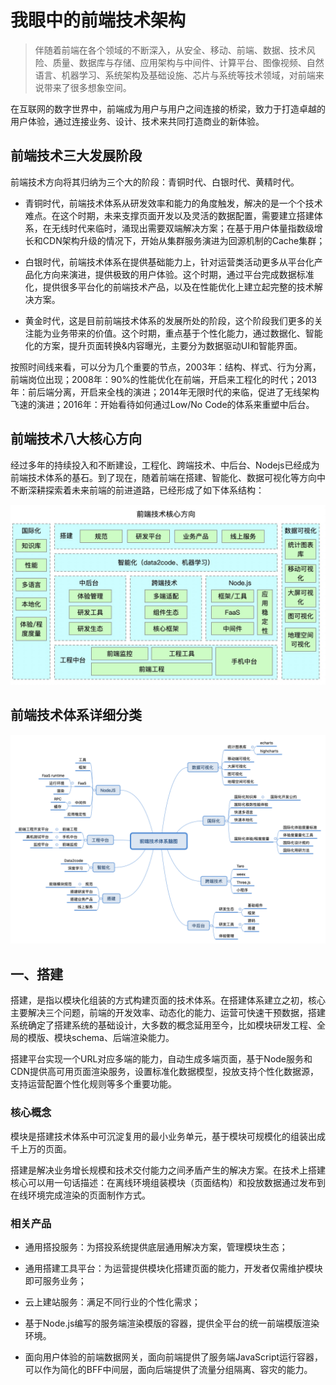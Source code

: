 # 我眼中的前端技术架构

> 伴随着前端在各个领域的不断深入，从安全、移动、前端、数据、技术风险、质量、数据库与存储、应用架构与中间件、计算平台、图像视频、自然语言、机器学习、系统架构及基础设施、芯片与系统等技术领域，对前端来说带来了很多想象空间。

在互联网的数字世界中，前端成为用户与用户之间连接的桥梁，致力于打造卓越的用户体验，通过连接业务、设计、技术来共同打造商业的新体验。

## 前端技术三大发展阶段

前端技术方向将其归纳为三个大的阶段：青铜时代、白银时代、黄精时代。

* 青铜时代，前端技术体系从研发效率和能力的角度触发，解决的是一个个技术难点。在这个时期，未来支撑页面开发以及灵活的数据配置，需要建立搭建体系，在无线时代来临时，涌现出需要双端解决方案；在基于用户体量指数级增长和CDN架构升级的情况下，开始从集群服务演进为回源机制的Cache集群；

* 白银时代，前端技术体系在提供基础能力上，针对运营类活动更多从平台化产品化方向来演进，提供极致的用户体验。这个时期，通过平台完成数据标准化，提供很多平台化的前端技术产品，以及在性能优化上建立起完整的技术解决方案。

* 黄金时代，这是目前前端技术体系的发展所处的阶段，这个阶段我们更多的关注能为业务带来的价值。这个时期，重点基于个性化能力，通过数据化、智能化的方案，提升页面转换&内容曝光，主要分为数据驱动UI和智能界面。

按照时间线来看，可以分为几个重要的节点，2003年：结构、样式、行为分离，前端岗位出现；2008年：90%的性能优化在前端，开启来工程化的时代；2013年：前后端分离，开启来全栈的演进；2014年无限时代的来临，促进了无线架构飞速的演进；2016年：开始看待如何通过Low/No Code的体系来重塑中后台。

## 前端技术八大核心方向

经过多年的持续投入和不断建设，工程化、跨端技术、中后台、Nodejs已经成为前端技术体系的基石。到了现在，随着前端在搭建、智能化、数据可视化等方向中不断深耕探索着未来前端的前进道路，已经形成了如下体系结构：

![architecture1](/assets/architecture1.png)

## 前端技术体系详细分类

![architecture2](/assets/architecture2.png)

## 一、搭建

搭建，是指以模块化组装的方式构建页面的技术体系。在搭建体系建立之初，核心主要解决三个问题，前端的开发效率、动态化的能力、运营可快速干预数据，搭建系统确定了搭建系统的基础设计，大多数的概念延用至今，比如模块研发工程、全局的模版、模块schema、后端渲染能力。

搭建平台实现一个URL对应多端的能力，自动生成多端页面，基于Node服务和CDN提供高可用页面渲染服务，设置标准化数据模型，投放支持个性化数据源，支持运营配置个性化规则等多个重要功能。

### 核心概念

模块是搭建技术体系中可沉淀复用的最小业务单元，基于模块可规模化的组装出成千上万的页面。

搭建是解决业务增长规模和技术交付能力之间矛盾产生的解决方案。在技术上搭建核心可以用一句话描述：在离线环境组装模块（页面结构）和投放数据通过发布到在线环境完成渲染的页面制作方式。

### 相关产品

* 通用搭投服务：为搭投系统提供底层通用解决方案，管理模块生态；

* 通用搭建工具平台：为运营提供模块化搭建页面的能力，开发者仅需维护模块即可服务业务；

* 云上建站服务：满足不同行业的个性化需求；

* 基于Node.js编写的服务端渲染模版的容器，提供全平台的统一前端模版渲染环境。

* 面向用户体验的前端数据网关，面向前端提供了服务端JavaScript运行容器，可以作为简化的BFF中间层，面向后端提供了流量分组隔离、容灾的能力。
